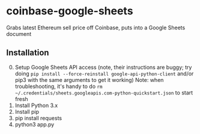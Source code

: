 # coinbase-google-sheets
Grabs latest Ethereum sell price off Coinbase, puts into a Google Sheets document

## Installation

0. Setup Google Sheets API access (note, their instructions are buggy; try
doing `pip install --force-reinstall google-api-python-client` and/or pip3 with
the same arguments to get it working)
Note: when troubleshooting, it's handy to do `rm
~/.credentials/sheets.googleapis.com-python-quickstart.json` to start fresh
1. Install Python 3.x
2. Install pip
3. pip install requests
4. python3 app.py



